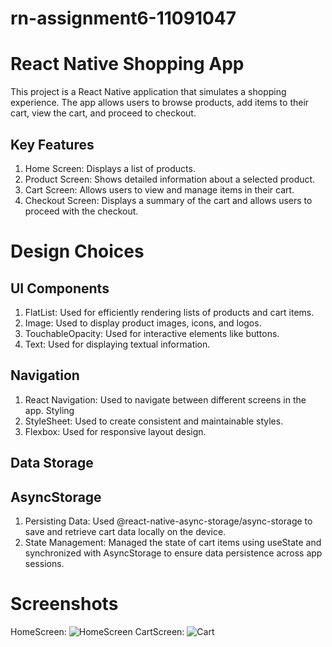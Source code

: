 # rn-assignment6-11091047
# React Native Shopping App
This project is a React Native application that simulates a shopping experience. The app allows users to browse products, add items to their cart, view the cart, and proceed to checkout.

## Key Features
1. Home Screen: Displays a list of products.
2. Product Screen: Shows detailed information about a selected product.
3. Cart Screen: Allows users to view and manage items in their cart.
4. Checkout Screen: Displays a summary of the cart and allows users to proceed with the checkout.

# Design Choices
## UI Components
1. FlatList: Used for efficiently rendering lists of products and cart items.
2. Image: Used to display product images, icons, and logos.
3. TouchableOpacity: Used for interactive elements like buttons.
4. Text: Used for displaying textual information.
## Navigation
1. React Navigation: Used to navigate between different screens in the app.
Styling
2. StyleSheet: Used to create consistent and maintainable styles.
3. Flexbox: Used for responsive layout design.
## Data Storage
## AsyncStorage
1. Persisting Data: Used @react-native-async-storage/async-storage to save and retrieve cart data locally on the device.
2. State Management: Managed the state of cart items using useState and synchronized with AsyncStorage to ensure data persistence across app sessions.

# Screenshots
HomeScreen:
![HomeScreen](https://github.com/Nana-Kay11/rn-assignment6-11091047/assets/143946622/5d2980d1-649a-4207-9def-bb8ef3aa9774)
CartScreen:
![Cart](https://github.com/Nana-Kay11/rn-assignment6-11091047/assets/143946622/83ee44bd-70d7-43e0-8094-de148f3a18de)

